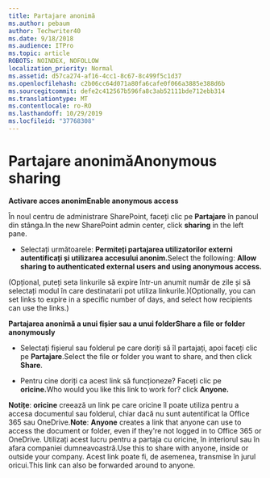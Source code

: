 ```yaml
---
title: Partajare anonimă
ms.author: pebaum
author: Techwriter40
ms.date: 9/18/2018
ms.audience: ITPro
ms.topic: article
ROBOTS: NOINDEX, NOFOLLOW
localization_priority: Normal
ms.assetid: d57ca274-af16-4cc1-8c67-8c499f5c1d37
ms.openlocfilehash: c2b06cc64d071a80fa6cafe0f066a3885e388d6b
ms.sourcegitcommit: defe2c412567b596fa8c3ab52111bde712ebb314
ms.translationtype: MT
ms.contentlocale: ro-RO
ms.lasthandoff: 10/29/2019
ms.locfileid: "37768308"
---
```

# <a name="anonymous-sharing"></a><span data-ttu-id="121d4-102">Partajare anonimă</span><span class="sxs-lookup"><span data-stu-id="121d4-102">Anonymous sharing</span></span>

 <span data-ttu-id="121d4-103">**Activare acces anonim**</span><span class="sxs-lookup"><span data-stu-id="121d4-103">**Enable anonymous access**</span></span>
  
<span data-ttu-id="121d4-104">În noul centru de administrare SharePoint, faceți clic pe **Partajare** în panoul din stânga.</span><span class="sxs-lookup"><span data-stu-id="121d4-104">In the new SharePoint admin center, click **sharing** in the left pane.</span></span> 
  
- <span data-ttu-id="121d4-105">Selectați următoarele: **Permiteți partajarea utilizatorilor externi autentificați și utilizarea accesului anonim.**</span><span class="sxs-lookup"><span data-stu-id="121d4-105">Select the following: **Allow sharing to authenticated external users and using anonymous access.**</span></span>
  
<span data-ttu-id="121d4-106">(Opțional, puteți seta linkurile să expire într-un anumit număr de zile și să selectați modul în care destinatarii pot utiliza linkurile.)</span><span class="sxs-lookup"><span data-stu-id="121d4-106">(Optionally, you can set links to expire in a specific number of days, and select how recipients can use the links.)</span></span>
    
 <span data-ttu-id="121d4-107">**Partajarea anonimă a unui fișier sau a unui folder**</span><span class="sxs-lookup"><span data-stu-id="121d4-107">**Share a file or folder anonymously**</span></span>
  
- <span data-ttu-id="121d4-108">Selectați fișierul sau folderul pe care doriți să îl partajați, apoi faceți clic pe **Partajare**.</span><span class="sxs-lookup"><span data-stu-id="121d4-108">Select the file or folder you want to share, and then click **Share**.</span></span> 
    
- <span data-ttu-id="121d4-109">Pentru cine doriți ca acest link să funcționeze? Faceți clic pe **oricine.**</span><span class="sxs-lookup"><span data-stu-id="121d4-109">Who would you like this link to work for? click **Anyone.**</span></span>
  
 <span data-ttu-id="121d4-110">**Notițe**: **oricine** creează un link pe care oricine îl poate utiliza pentru a accesa documentul sau folderul, chiar dacă nu sunt autentificat la Office 365 sau OneDrive.</span><span class="sxs-lookup"><span data-stu-id="121d4-110">**Note**: **Anyone** creates a link that anyone can use to access the document or folder, even if they're not logged in to Office 365 or OneDrive.</span></span> <span data-ttu-id="121d4-111">Utilizați acest lucru pentru a partaja cu oricine, în interiorul sau în afara companiei dumneavoastră.</span><span class="sxs-lookup"><span data-stu-id="121d4-111">Use this to share with anyone, inside or outside your company.</span></span> <span data-ttu-id="121d4-112">Acest link poate fi, de asemenea, transmise în jurul oricui.</span><span class="sxs-lookup"><span data-stu-id="121d4-112">This link can also be forwarded around to anyone.</span></span> 
    

